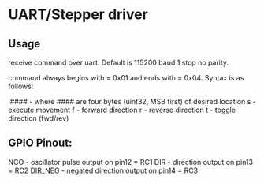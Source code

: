 # UART/Stepper driver

## Usage
receive command over uart. Default is 115200 baud 1 stop no parity.

command always begins with <SOH> = 0x01 and ends with <EOT> = 0x04. Syntax is as follows:

<SOH>l####<ETX> - where #### are four bytes (uint32, MSB first) of desired location
<SOH>s<ETX> - execute movement
<SOH>f<ETX> - forward direction
<SOH>r<ETX> - reverse direction
<SOH>t<ETX> - toggle direction (fwd/rev)

## GPIO Pinout:
NCO - oscillator pulse output on pin12 = RC1
DIR - direction output on pin13 = RC2
DIR_NEG - negated direction output on pin14 = RC3